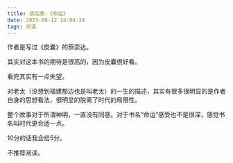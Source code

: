 ```yaml
---
title: 读后感-《命运》
date: 2023-08-12 14:04:34
tags: 阅读
---
```


作者是写过《皮囊》的蔡崇达。

其实对这本书的期待是很高的，因为皮囊很好看。

看完其实有一点失望。

对老太（没想到福建那边也是叫老太）的一生的描述，其实有很多很明显的是作者自身的思想看法，很明显的脱离了时代的局限性。

整个故事对于所谓神明，一直没有同感。对于书名“命运”感受也不是很深，感觉书名叫时代更合适一点。

10分的话我会给5分。

不推荐阅读。





